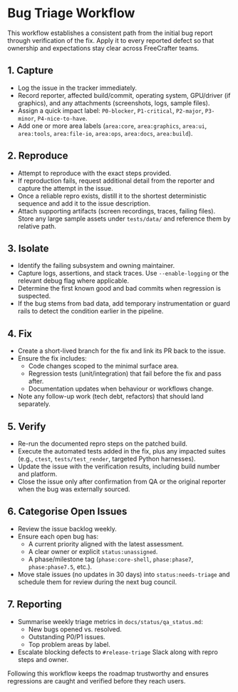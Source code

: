 # Bug Triage Workflow

This workflow establishes a consistent path from the initial bug report through verification of the fix. Apply it to every reported defect so that ownership and expectations stay clear across FreeCrafter teams.

## 1. Capture
- Log the issue in the tracker immediately.
- Record reporter, affected build/commit, operating system, GPU/driver (if graphics), and any attachments (screenshots, logs, sample files).
- Assign a quick impact label: `P0-blocker`, `P1-critical`, `P2-major`, `P3-minor`, `P4-nice-to-have`.
- Add one or more area labels (`area:core`, `area:graphics`, `area:ui`, `area:tools`, `area:file-io`, `area:ops`, `area:docs`, `area:build`).

## 2. Reproduce
- Attempt to reproduce with the exact steps provided.
- If reproduction fails, request additional detail from the reporter and capture the attempt in the issue.
- Once a reliable repro exists, distill it to the shortest deterministic sequence and add it to the issue description.
- Attach supporting artifacts (screen recordings, traces, failing files). Store any large sample assets under `tests/data/` and reference them by relative path.

## 3. Isolate
- Identify the failing subsystem and owning maintainer.
- Capture logs, assertions, and stack traces. Use `--enable-logging` or the relevant debug flag where applicable.
- Determine the first known good and bad commits when regression is suspected.
- If the bug stems from bad data, add temporary instrumentation or guard rails to detect the condition earlier in the pipeline.

## 4. Fix
- Create a short-lived branch for the fix and link its PR back to the issue.
- Ensure the fix includes:
  * Code changes scoped to the minimal surface area.
  * Regression tests (unit/integration) that fail before the fix and pass after.
  * Documentation updates when behaviour or workflows change.
- Note any follow-up work (tech debt, refactors) that should land separately.

## 5. Verify
- Re-run the documented repro steps on the patched build.
- Execute the automated tests added in the fix, plus any impacted suites (e.g., `ctest`, `tests/test_render`, targeted Python harnesses).
- Update the issue with the verification results, including build number and platform.
- Close the issue only after confirmation from QA or the original reporter when the bug was externally sourced.

## 6. Categorise Open Issues
- Review the issue backlog weekly.
- Ensure each open bug has:
  * A current priority aligned with the latest assessment.
  * A clear owner or explicit `status:unassigned`.
  * A phase/milestone tag (`phase:core-shell`, `phase:phase7`, `phase:phase7.5`, etc.).
- Move stale issues (no updates in 30 days) into `status:needs-triage` and schedule them for review during the next bug council.

## 7. Reporting
- Summarise weekly triage metrics in `docs/status/qa_status.md`:
  * New bugs opened vs. resolved.
  * Outstanding P0/P1 issues.
  * Top problem areas by label.
- Escalate blocking defects to `#release-triage` Slack along with repro steps and owner.

Following this workflow keeps the roadmap trustworthy and ensures regressions are caught and verified before they reach users.
